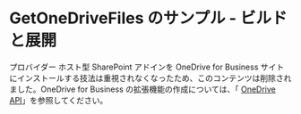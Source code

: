 
# GetOneDriveFiles のサンプル - ビルドと展開

プロバイダー ホスト型 SharePoint アドインを OneDrive for Business サイトにインストールする技法は重視されなくなったため、このコンテンツは削除されました。OneDrive for Business の拡張機能の作成については、「 [OneDrive API](https://dev.onedrive.com/)」を参照してください。




